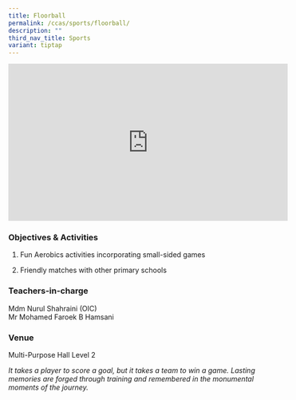 ```yaml
---
title: Floorball
permalink: /ccas/sports/floorball/
description: ""
third_nav_title: Sports
variant: tiptap
---
```

<div class="iframe-wrapper">
<iframe height="315" width="560" allowfullscreen="true" frameborder="0" src="https://www.youtube.com/embed/G--zgP0h6FI?si=KYnLCVWRe7bReV8b"></iframe>
</div>
<h3>Objectives &amp; Activities</h3>
<ol data-tight="true" class="tight">
<li>
<p>Fun Aerobics activities incorporating small-sided games</p>
</li>
<li>
<p>Friendly matches with other primary schools</p>
</li>
</ol>
<h3>Teachers-in-charge</h3>
<p>Mdm Nurul Shahraini (OIC)
<br>Mr Mohamed Faroek B Hamsani</p>
<h3>Venue</h3>
<p>Multi-Purpose Hall Level 2</p>
<p><em>It takes a player to score a goal, but it takes a team to win a game. Lasting memories are forged through training and remembered in the monumental moments of the journey.</em>
</p>